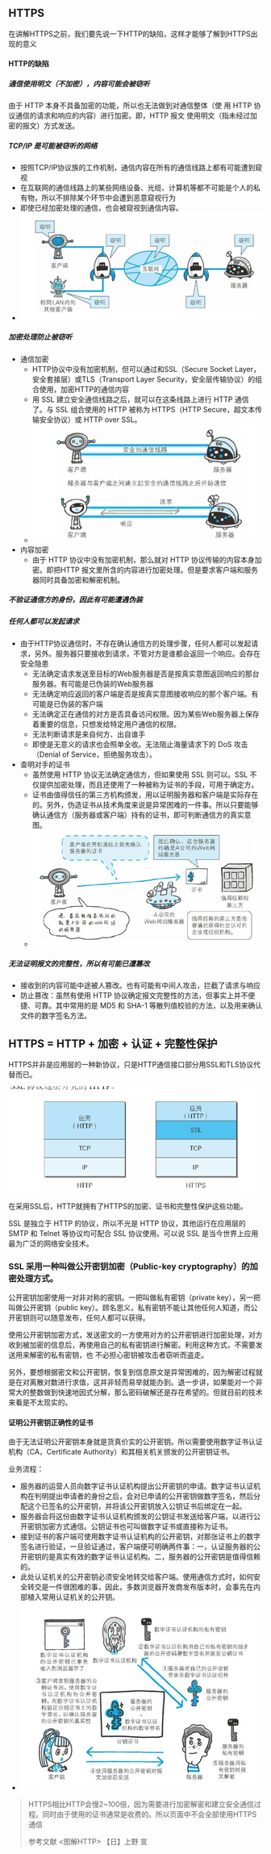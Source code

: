 ## HTTPS

在讲解HTTPS之前，我们要先说一下HTTP的缺陷，这样才能够了解到HTTPS出现的意义

#### HTTP的缺陷

##### 通信使用明文（不加密），内容可能会被窃听

由于 HTTP 本身不具备加密的功能，所以也无法做到对通信整体（使
用 HTTP 协议通信的请求和响应的内容）进行加密。即，HTTP 报文
使用明文（指未经过加密的报文）方式发送。

##### TCP/IP 是可能被窃听的网络

- 按照TCP/IP协议族的工作机制，通信内容在所有的通信线路上都有可能遭到窥视
- 在互联网的通信线路上的某些网络设备、光缆、计算机等都不可能是个人的私有物，所以不排除某个环节中会遭到恶意窥视行为
- 即使已经加密处理的通信，也会被窥视到通信内容。
- ![pic1](img/pic1.png)

##### 加密处理防止被窃听

- 通信加密
  - HTTP协议中没有加密机制，但可以通过和SSL（Secure Socket Layer，安全套接层）或TLS（Transport Layer Security，安全层传输协议）的组合使用，加密HTTP的通信内容
  - 用 SSL 建立安全通信线路之后，就可以在这条线路上进行 HTTP
    通信了。与 SSL 组合使用的 HTTP 被称为 HTTPS（HTTP
    Secure，超文本传输安全协议）或 HTTP over SSL。
  - ![pic2](img/pic2.png)
- 内容加密
  - 由于 HTTP 协议中没有加密机制，那么就对 HTTP 协议传输的内容本身加密。即把HTTP 报文里所含的内容进行加密处理。但是要求客户端和服务器同时具备加密和解密机制。

##### 不验证通信方的身份，因此有可能遭遇伪装

##### 任何人都可以发起请求

- 由于HTTP协议通信时，不存在确认通信方的处理步骤，任何人都可以发起请求，另外。服务器只要接收到请求，不管对方是谁都会返回一个响应。会存在安全隐患
  - 无法确定请求发送至目标的Web服务器是否是按真实意图返回响应的那台服务器。有可能是已伪装的Web服务器
  - 无法确定响应返回的客户端是否是按真实意图接收响应的那个客户端。有可能是已伪装的客户端
  - 无法确定正在通信的对方是否具备访问权限。因为某些Web服务器上保存着重要的信息，只想发给特定用户通信的权限。
  - 无法判断请求是来自何方、出自谁手
  - 即使是无意义的请求也会照单全收。无法阻止海量请求下的 DoS 攻击（Denial of Service，拒绝服务攻击）。
- 查明对手的证书
  - 虽然使用 HTTP 协议无法确定通信方，但如果使用 SSL 则可以。SSL 不仅提供加密处理，而且还使用了一种被称为证书的手段，可用于确定方。
  - 证书由值得信任的第三方机构颁发，用以证明服务器和客户端是实际存在的。另外，伪造证书从技术角度来说是异常困难的一件事。所以只要能够确认通信方（服务器或客户端）持有的证书，即可判断通信方的真实意图。
  - ![pic3](img/pic3.png)

##### 无法证明报文的完整性，所以有可能已遭篡改

- 接收到的内容可能中途被人篡改。也有可能有中间人攻击，拦截了请求与响应
- 防止篡改：虽然有使用 HTTP 协议确定报文完整性的方法，但事实上并不便捷、可靠。其中常用的是 MD5 和 SHA-1 等散列值校验的方法，以及用来确认文件的数字签名方法。

## HTTPS = HTTP + 加密 + 认证 + 完整性保护

HTTPS并非是应用层的一种新协议，只是HTTP通信接口部分用SSL和TLS协议代替而已。

![pic4](img/pic4.png)

在采用SSL后，HTTP就拥有了HTTPS的加密、证书和完整性保护这些功能。

SSL 是独立于 HTTP 的协议，所以不光是 HTTP 协议，其他运行在应用层的 SMTP 和 Telnet 等协议均可配合 SSL 协议使用。可以说 SSL 是当今世界上应用最为广泛的网络安全技术。

### SSL 采用一种叫做公开密钥加密（Public-key cryptography）的加密处理方式。

公开密钥加密使用一对非对称的密钥。一把叫做私有密钥（private key），另一把叫做公开密钥（public key）。顾名思义，私有密钥不能让其他任何人知道，而公开密钥则可以随意发布，任何人都可以获得。

使用公开密钥加密方式，发送密文的一方使用对方的公开密钥进行加密处理，对方收到被加密的信息后，再使用自己的私有密钥进行解密。利用这种方式，不需要发送用来解密的私有密钥，也
不必担心密钥被攻击者窃听而盗走。

另外，要想根据密文和公开密钥，恢复到信息原文是异常困难的，因为解密过程就是在对离散对数进行求值，这并非轻而易举就能办到。退一步讲，如果能对一个非常大的整数做到快速地因式分解，那么密码破解还是存在希望的。但就目前的技术来看是不太现实的。

#### 证明公开密钥正确性的证书

由于无法证明公开密钥本身就是货真价实的公开密钥。所以需要使用数字证书认证机构（CA，Certificate Authority）和其相关机关颁发的公开密钥证书。

业务流程：

- 服务器的运营人员向数字证书认证机构提出公开密钥的申请。数字证书认证机构在判明提出申请者的身份之后，会对已申请的公开密钥做数字签名，然后分配这个已签名的公开密钥，并将该公开密钥放入公钥证书后绑定在一起。
- 服务器会将这份由数字证书认证机构颁发的公钥证书发送给客户端，以进行公开密钥加密方式通信。公钥证书也可叫做数字证书或直接称为证书。
- 接到证书的客户端可使用数字证书认证机构的公开密钥，对那张证书上的数字签名进行验证，一旦验证通过，客户端便可明确两件事：一，认证服务器的公开密钥的是真实有效的数字证书认证机构。二，服务器的公开密钥是值得信赖的。
- 此处认证机关的公开密钥必须安全地转交给客户端。使用通信方式时，如何安全转交是一件很困难的事，因此，多数浏览器开发商发布版本时，会事先在内部植入常用认证机关的公开钥。
- ![pic5](img/pic5.png)

> HTTPS相比HTTP会慢2~100倍，因为需要进行加密解密和建立安全通信过程。同时由于使用的证书通常是收费的。所以页面中不会全部使用HTTPS通信
>
> 参考文献 <图解HTTP> 【日】上野 宣
